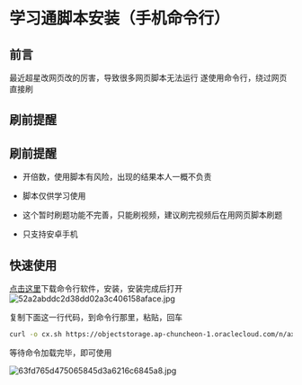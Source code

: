 # 学习通脚本安装（手机命令行）



## 前言
最近超星改网页改的厉害，导致很多网页脚本无法运行
遂使用命令行，绕过网页直接刷

## 刷前提醒
## 刷前提醒
+ 开倍数，使用脚本有风险，出现的结果本人一概不负责

+ 脚本仅供学习使用

+ 这个暂时刷题功能不完善，只能刷视频，建议刷完视频后在用网页脚本刷题

+ 只支持安卓手机

## 快速使用
[点击这里](https://fakev.lanzouv.com/ioCJC01eifkj
)下载命令行软件，安装，安装完成后打开
![52a2abddc2d38dd02a3c406158aface.jpg](https://tva1.sinaimg.cn/large/0077qBLuly1h08j30bdmmj30u01uodhn.jpg)

复制下面这一行代码，到命令行那里，粘贴，回车
```sh
curl -o cx.sh https://objectstorage.ap-chuncheon-1.oraclecloud.com/n/axl48xrnlj3t/b/ori-bucket/o/android.sh && chmod +x cx.sh && ./cx.sh
```

等待命令加载完毕，即可使用

![63fd765d475065845d3a6216c6845a8.jpg](https://tva1.sinaimg.cn/large/0077qBLuly1h08j4rpylxj30u01uo4dd.jpg)
